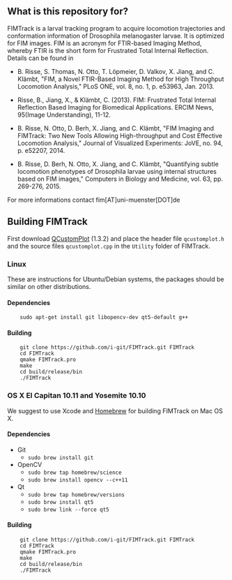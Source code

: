 ## What is this repository for?

FIMTrack is a larval tracking program to acquire locomotion trajectories
and conformation information of Drosophila melanogaster larvae. It is
optimized for FIM images. FIM is an acronym for FTIR-based Imaging Method,
whereby FTIR is the short form for Frustrated Total Internal Reflection.
Details can be found in

- B. Risse, S. Thomas, N. Otto, T. Löpmeier, D. Valkov, X. Jiang, and
  C. Klämbt, "FIM, a Novel FTIR-Based Imaging Method for High
  Throughput Locomotion Analysis," PLoS ONE, vol. 8, no. 1, p. e53963,
  Jan. 2013.

- Risse, B., Jiang, X., & Klämbt, C. (2013). FIM: Frustrated Total
  Internal Reflection Based Imaging for Biomedical Applications.
  ERCIM News, 95(Image Understanding), 11-12.

- B. Risse, N. Otto, D. Berh, X. Jiang, and C. Klämbt, "FIM Imaging
  and FIMTrack: Two New Tools Allowing High-throughput and Cost
  Effective Locomotion Analysis," Journal of Visualized Experiments:
  JoVE, no. 94, p. e52207, 2014.

- B. Risse, D. Berh, N. Otto, X. Jiang, and C. Klämbt, "Quantifying subtle
  locomotion phenotypes of Drosophila larvae using internal structures
  based on FIM images," Computers in Biology and Medicine, vol. 63,
  pp. 269-276, 2015.

For more informations contact fim[AT]uni-muenster[DOT]de


## Building FIMTrack

First download [QCustomPlot](http://www.qcustomplot.com/) (1.3.2) and place the header file `qcustomplot.h` and the source files `qcustomplot.cpp` in the `Utility` folder of FIMTrack.

### Linux
These are instructions for Ubuntu/Debian systems, the packages should be similar on other distributions.

#### Dependencies
        sudo apt-get install git libopencv-dev qt5-default g++

#### Building
        git clone https://github.com/i-git/FIMTrack.git FIMTrack
        cd FIMTrack
        qmake FIMTrack.pro
        make
        cd build/release/bin
        ./FIMTrack

### OS X El Capitan 10.11 and Yosemite 10.10
We suggest to use Xcode and [Homebrew](http://brew.sh/) for building FIMTrack on Mac OS X.

#### Dependencies
* Git
    * `sudo brew install git`
* OpenCV
    * `sudo brew tap homebrew/science`
    * `sudo brew install opencv --c++11`
* Qt
    * `sudo brew tap homebrew/versions`
    * `sudo brew install qt5`
    * `sudo brew link --force qt5`

#### Building
        git clone https://github.com/i-git/FIMTrack.git FIMTrack
        cd FIMTrack
        qmake FIMTrack.pro
        make
        cd build/release/bin
        ./FIMTrack
